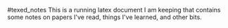 #texed_notes
This is a running latex document I am keeping that contains some notes on papers I've read, things I've learned, and other bits.